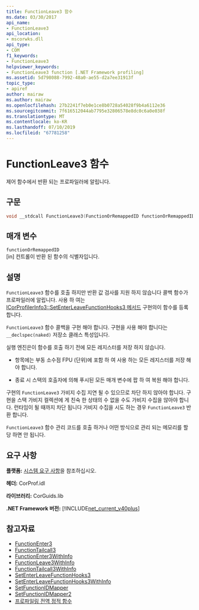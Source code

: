 ```yaml
---
title: FunctionLeave3 함수
ms.date: 03/30/2017
api_name:
- FunctionLeave3
api_location:
- mscorwks.dll
api_type:
- COM
f1_keywords:
- FunctionLeave3
helpviewer_keywords:
- FunctionLeave3 function [.NET Framework profiling]
ms.assetid: 5d798088-7992-48a0-ae55-d2a7ee31913f
topic_type:
- apiref
author: mairaw
ms.author: mairaw
ms.openlocfilehash: 27b2241f7eb0e1ce8b0728a54028f9b4a6112e36
ms.sourcegitcommit: 7f616512044ab7795e32806578e8dc0c6a0e038f
ms.translationtype: MT
ms.contentlocale: ko-KR
ms.lasthandoff: 07/10/2019
ms.locfileid: "67781258"
---
```

# <a name="functionleave3-function"></a>FunctionLeave3 함수
제어 함수에서 반환 되는 프로파일러에 알립니다.  
  
## <a name="syntax"></a>구문  
  
```cpp  
void __stdcall FunctionLeave3(FunctionOrRemappedID functionOrRemappedID);  
```  
  
## <a name="parameters"></a>매개 변수  
 `functionOrRemappedID`  
 [in] 컨트롤이 반환 된 함수의 식별자입니다.  
  
## <a name="remarks"></a>설명  
 `FunctionLeave3` 함수를 호출 하지만 반환 값 검사를 지원 하지 않습니다 콜백 함수가 프로파일러에 알립니다. 사용 하 여는 [ICorProfilerInfo3::SetEnterLeaveFunctionHooks3 메서드](../../../../docs/framework/unmanaged-api/profiling/icorprofilerinfo3-setenterleavefunctionhooks3-method.md) 구현의이 함수를 등록 합니다.  
  
 `FunctionLeave3` 함수 콜백을 구현 해야 합니다. 구현을 사용 해야 합니다는 `__declspec(naked)` 저장소 클래스 특성입니다.  
  
 실행 엔진은이 함수를 호출 하기 전에 모든 레지스터를 저장 하지 않습니다.  
  
- 항목에는 부동 소수점 FPU (단위)에 포함 하 여 사용 하는 모든 레지스터를 저장 해야 합니다.  
  
- 종료 시 스택의 호출자에 의해 푸시된 모든 매개 변수에 팝 하 여 복원 해야 합니다.  
  
 구현의 `FunctionLeave3` 가비지 수집 지연 될 수 있으므로 차단 하지 않아야 합니다. 구현을 스택 가비지 컬렉션에 게 친숙 한 상태의 수 없을 수도 가비지 수집을 않아야 합니다. 런타임이 될 때까지 차단 됩니다 가비지 수집을 시도 하는 경우 `FunctionLeave3` 반환 합니다.  
  
 `FunctionLeave3` 함수 관리 코드를 호출 하거나 어떤 방식으로 관리 되는 메모리를 할당 하면 안 됩니다.  
  
## <a name="requirements"></a>요구 사항  
 **플랫폼:** [시스템 요구 사항](../../../../docs/framework/get-started/system-requirements.md)을 참조하십시오.  
  
 **헤더:** CorProf.idl  
  
 **라이브러리:** CorGuids.lib  
  
 **.NET Framework 버전:** [!INCLUDE[net_current_v40plus](../../../../includes/net-current-v40plus-md.md)]  
  
## <a name="see-also"></a>참고자료

- [FunctionEnter3](../../../../docs/framework/unmanaged-api/profiling/functionenter3-function.md)
- [FunctionTailcall3](../../../../docs/framework/unmanaged-api/profiling/functiontailcall3-function.md)
- [FunctionEnter3WithInfo](../../../../docs/framework/unmanaged-api/profiling/functiontailcall3-function.md)
- [FunctionLeave3WithInfo](../../../../docs/framework/unmanaged-api/profiling/functionleave3withinfo-function.md)
- [FunctionTailcall3WithInfo](../../../../docs/framework/unmanaged-api/profiling/functiontailcall3withinfo-function.md)
- [SetEnterLeaveFunctionHooks3](../../../../docs/framework/unmanaged-api/profiling/icorprofilerinfo3-setenterleavefunctionhooks3-method.md)
- [SetEnterLeaveFunctionHooks3WithInfo](../../../../docs/framework/unmanaged-api/profiling/icorprofilerinfo3-setenterleavefunctionhooks3withinfo-method.md)
- [SetFunctionIDMapper](../../../../docs/framework/unmanaged-api/profiling/icorprofilerinfo-setfunctionidmapper-method.md)
- [SetFunctionIDMapper2](../../../../docs/framework/unmanaged-api/profiling/icorprofilerinfo3-setfunctionidmapper2-method.md)
- [프로파일링 전역 정적 함수](../../../../docs/framework/unmanaged-api/profiling/profiling-global-static-functions.md)
